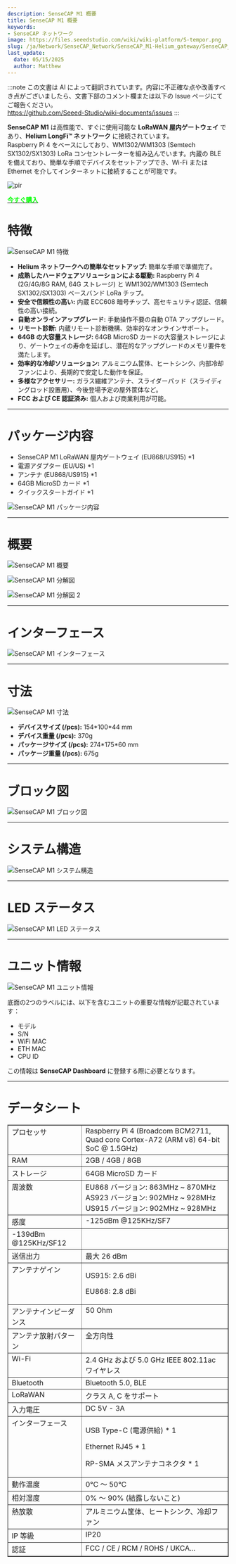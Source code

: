 ```yaml
---
description: SenseCAP M1 概要
title: SenseCAP M1 概要
keywords:
- SenseCAP ネットワーク
image: https://files.seeedstudio.com/wiki/wiki-platform/S-tempor.png
slug: /ja/Network/SenseCAP_Network/SenseCAP_M1-Helium_gateway/SenseCAP_M1_Overview
last_update:
  date: 05/15/2025
  author: Matthew
---
```

:::note
この文書は AI によって翻訳されています。内容に不正確な点や改善すべき点がございましたら、文書下部のコメント欄または以下の Issue ページにてご報告ください。  
https://github.com/Seeed-Studio/wiki-documents/issues
:::

**SenseCAP M1** は高性能で、すぐに使用可能な **LoRaWAN 屋内ゲートウェイ** であり、**Helium LongFi™ ネットワーク** に接続されています。  
Raspberry Pi 4 をベースにしており、WM1302/WM1303 (Semtech SX1302/SX1303) LoRa コンセントレーターを組み込んでいます。内蔵の BLE を備えており、簡単な手順でデバイスをセットアップでき、Wi-Fi または Ethernet を介してインターネットに接続することが可能です。

<p style={{textAlign: 'center'}}><img src="https://www.sensecapmx.com/wp-content/uploads/2022/06/sensecapm1.webp" alt="pir" width={600} height="auto" /></p>

<div class="get_one_now_container" style={{textAlign: 'center'}}>
    <a class="get_one_now_item" href="https://www.seeedstudio.com/SenseCAP-M1-LoRaWAN-Indoor-Gateway-EU868-p-5022.html">
            <strong><span><font color={'FFFFFF'} size={"4"}> 今すぐ購入 </font></span></strong>
    </a>
</div>

**特徴**
============

![SenseCAP M1 特徴](https://www.sensecapmx.com/wp-content/uploads/2022/06/features.jpg)

*   **Helium ネットワークへの簡単なセットアップ:** 簡単な手順で準備完了。
*   **成熟したハードウェアソリューションによる駆動:** Raspberry Pi 4 (2G/4G/8G RAM, 64G ストレージ) と WM1302/WM1303 (Semtech SX1302/SX1303) ベースバンド LoRa チップ。
*   **安全で信頼性の高い:** 内蔵 ECC608 暗号チップ、高セキュリティ認証、信頼性の高い接続。
*   **自動オンラインアップグレード:** 手動操作不要の自動 OTA アップグレード。
*   **リモート診断:** 内蔵リモート診断機構、効率的なオンラインサポート。
*   **64GB の大容量ストレージ:** 64GB MicroSD カードの大容量ストレージにより、ゲートウェイの寿命を延ばし、潜在的なアップグレードのメモリ要件を満たします。
*   **効率的な冷却ソリューション:** アルミニウム筐体、ヒートシンク、内部冷却ファンにより、長期的で安定した動作を保証。
*   **多様なアクセサリー:** ガラス繊維アンテナ、スライダーパッド（スライディングロッド設置用）、今後登場予定の屋外筐体など。
*   **FCC および CE 認証済み:** 個人および商業利用が可能。

* * *

**パッケージ内容**
====================

*   SenseCAP M1 LoRaWAN 屋内ゲートウェイ (EU868/US915) \*1
*   電源アダプター (EU/US) \*1
*   アンテナ (EU868/US915) \*1
*   64GB MicroSD カード \*1
*   クイックスタートガイド \*1

![SenseCAP M1 パッケージ内容](https://www.sensecapmx.com/wp-content/uploads/2022/06/package-contents.png)

* * *

**概要**
====================

![SenseCAP M1 概要](https://www.sensecapmx.com/wp-content/uploads/2022/06/overview-1.webp)

![SenseCAP M1 分解図](https://www.sensecapmx.com/wp-content/uploads/2022/06/overview-2.webp)

![SenseCAP M1 分解図 2](https://www.sensecapmx.com/wp-content/uploads/2022/06/overview-3.webp)

* * *

**インターフェース**
=============

![SenseCAP M1 インターフェース](https://www.sensecapmx.com/wp-content/uploads/2022/06/interface-1.webp)

* * *

**寸法**
==============

![SenseCAP M1 寸法](https://www.sensecapmx.com/wp-content/uploads/2022/06/dimensions-1.webp)

*   **デバイスサイズ (/pcs):** 154\*100\*44 mm
*   **デバイス重量 (/pcs):** 370g
*   **パッケージサイズ (/pcs):** 274\*175\*60 mm
*   **パッケージ重量 (/pcs):** 675g

* * *

**ブロック図**
=================

![SenseCAP M1 ブロック図](https://www.sensecapmx.com/wp-content/uploads/2022/06/block-diagram.webp)

* * *

**システム構造**
====================

![SenseCAP M1 システム構造](https://www.sensecapmx.com/wp-content/uploads/2022/06/system-structure.webp)

* * *

**LED ステータス**
==============

![SenseCAP M1 LED ステータス](https://www.sensecapmx.com/wp-content/uploads/2022/06/LED-status.webp)

* * *

**ユニット情報**
====================

![SenseCAP M1 ユニット情報](https://www.sensecapmx.com/wp-content/uploads/2022/06/unit-info.webp)

底面の2つのラベルには、以下を含むユニットの重要な情報が記載されています：

*   モデル
*   S/N
*   WiFi MAC
*   ETH MAC
*   CPU ID

この情報は **SenseCAP Dashboard** に登録する際に必要となります。

* * *

**データシート**
=============

<table style={{width: '45.6785%'}} border={0} cellSpacing={0} cellPadding={0}><tbody><tr><td style={{width: '28.2523%'}} valign="top">プロセッサ</td><td style={{width: '71.4849%'}} valign="top">Raspberry Pi 4 (Broadcom BCM2711, Quad core Cortex-A72 (ARM v8) 64-bit SoC @ 1.5GHz)</td></tr><tr><td style={{width: '28.2523%'}} valign="top">RAM</td><td style={{width: '71.4849%'}} valign="top">2GB / 4GB / 8GB</td></tr><tr><td style={{width: '28.2523%'}} valign="top">ストレージ</td><td style={{width: '71.4849%'}} valign="top">64GB MicroSD カード</td></tr><tr><td style={{width: '28.2523%'}} valign="top">周波数</td><td style={{width: '71.4849%'}} valign="top">EU868 バージョン: 863MHz ~ 870MHz<br />AS923 バージョン: 902MHz ~ 928MHz<br />US915 バージョン: 902MHz ~ 928MHz</td></tr><tr><td style={{width: '28.2523%'}} rowSpan={2} valign="top">感度</td><td style={{width: '71.4849%'}} valign="top">-125dBm @125KHz/SF7</td></tr><tr><td style={{width: '71.4849%'}} valign="top">-139dBm @125KHz/SF12</td></tr><tr><td style={{width: '28.2523%'}} valign="top">送信出力</td><td style={{width: '71.4849%'}} valign="top">最大 26 dBm</td></tr><tr><td style={{width: '28.2523%'}} valign="top">アンテナゲイン</td><td style={{width: '71.4849%'}} valign="top"><p>US915: 2.6 dBi</p><p>EU868: 2.8 dBi</p></td></tr><tr><td style={{width: '28.2523%'}} valign="top">アンテナインピーダンス</td><td style={{width: '71.4849%'}} valign="top">50 Ohm</td></tr><tr><td style={{width: '28.2523%'}} valign="top">アンテナ放射パターン</td><td style={{width: '71.4849%'}} valign="top">全方向性</td></tr><tr><td style={{width: '28.2523%'}} valign="top">Wi-Fi</td><td style={{width: '71.4849%'}} valign="top">2.4 GHz および 5.0 GHz IEEE 802.11ac ワイヤレス</td></tr><tr><td style={{width: '28.2523%'}} valign="top">Bluetooth</td><td style={{width: '71.4849%'}} valign="top">Bluetooth 5.0, BLE</td></tr><tr><td style={{width: '28.2523%'}} valign="top">LoRaWAN</td><td style={{width: '71.4849%'}} valign="top">クラス A, C をサポート</td></tr><tr><td style={{width: '28.2523%'}} valign="top">入力電圧</td><td style={{width: '71.4849%'}} valign="top">DC 5V - 3A</td></tr><tr><td style={{width: '28.2523%'}} valign="top">インターフェース</td><td style={{width: '71.4849%'}} valign="top"><p>USB Type-C (電源供給) * 1</p><p>Ethernet RJ45 * 1</p><p>RP-SMA メスアンテナコネクタ * 1</p></td></tr><tr><td style={{width: '28.2523%'}} valign="top">動作温度</td><td style={{width: '71.4849%'}} valign="top">0°C ～ 50°C</td></tr><tr><td style={{width: '28.2523%'}} valign="top">相対湿度</td><td style={{width: '71.4849%'}} valign="top">0% ～ 90% (結露しないこと)</td></tr><tr><td style={{width: '28.2523%'}} valign="top">熱放散</td><td style={{width: '71.4849%'}} valign="top">アルミニウム筐体、ヒートシンク、冷却ファン</td></tr><tr><td style={{width: '28.2523%'}} valign="top">IP 等級</td><td style={{width: '71.4849%'}} valign="top">IP20</td></tr><tr><td style={{width: '28.2523%'}} valign="top">認証</td><td style={{width: '71.4849%'}} valign="top">FCC / CE / RCM / ROHS / UKCA...</td></tr></tbody></table>